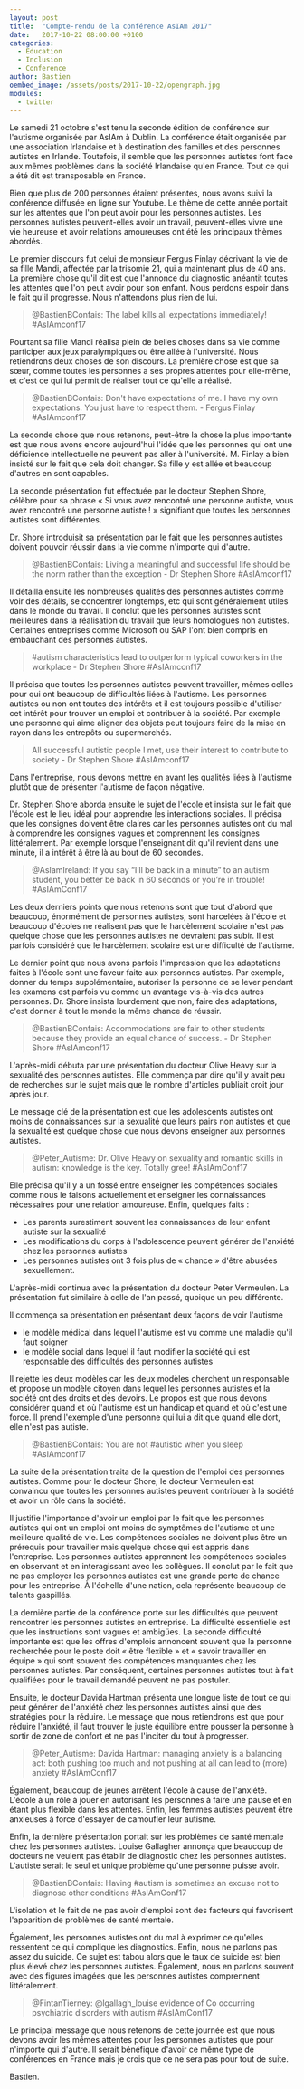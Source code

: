 ```yaml
---
layout: post
title:  "Compte-rendu de la conférence AsIAm 2017"
date:   2017-10-22 08:00:00 +0100
categories: 
  - Education
  - Inclusion
  - Conference
author: Bastien
oembed_image: /assets/posts/2017-10-22/opengraph.jpg
modules:
  - twitter
---
```


Le samedi 21 octobre s'est tenu la seconde édition de conférence sur l'autisme organisée par AsIAm à Dublin.
La conférence était organisée par une association Irlandaise et à destination des familles et des personnes autistes en Irlande. Toutefois, il semble que les personnes autistes
font face aux mêmes problèmes dans la société Irlandaise qu'en France. Tout ce qui a été dit est transposable en France.

<!--
Il nous semble donc intéressant de se renseigner sur la façon 
dont ils 
s'y prennent 
pour faire changer les 
mentalités. Nous pouvons facilement importer leurs méthodes et les réutiliser en France.
-->

Bien que plus de  200 personnes étaient présentes, nous avons suivi la conférence diffusée en ligne sur Youtube.
Le thème de cette année portait sur les attentes que l'on peut avoir pour les personnes autistes. Les personnes autistes peuvent-elles
avoir un travail, peuvent-elles vivre une vie heureuse et avoir relations amoureuses ont été les principaux thèmes abordés.

Le premier discours fut celui de monsieur Fergus Finlay décrivant la vie de sa fille Mandi, affectée par la trisomie 21, qui a maintenant plus de 40 ans.
La première chose qu'il dit est que l'annonce du  diagnostic anéantit toutes les attentes que l'on peut avoir pour son enfant. Nous perdons espoir 
dans le fait qu'il progresse. Nous n'attendons plus rien de lui.

<div class="center">
<amp-twitter width="604" height="183" data-tweetid="921661034125021184"><blockquote placeholder>
@BastienBConfais: The label kills all expectations immediately! #AsIAmconf17
</blockquote></amp-twitter>
</div>

Pourtant sa fille Mandi réalisa plein de belles choses dans sa vie comme participer aux jeux paralympiques ou être allée à l'université.
Nous retiendrons deux choses de son discours. La première chose est que sa sœur, comme toutes les personnes a ses propres attentes pour elle-même, et c'est ce qui lui permit 
de 
réaliser tout ce qu'elle a réalisé.

<div class="center">
<amp-twitter width="604" height="183" data-tweetid="921664009291681792"><blockquote placeholder>
@BastienBConfais: Don't have expectations of me. I have my own expectations. You just have to respect them. - Fergus Finlay #AsIAmconf17
</blockquote></amp-twitter>
</div>

La seconde chose que nous retenons, peut-être la chose la plus importante est que nous avons encore aujourd'hui l'idée que les personnes qui ont une déficience intellectuelle
ne peuvent pas aller à l'université. M. Finlay a bien insisté sur le fait que cela doit changer. Sa fille y est allée et beaucoup d'autres en sont capables.



La seconde présentation fut effectuée par le docteur Stephen Shore, célèbre pour sa phrase «&nbsp;Si vous avez rencontré une personne autiste, vous avez rencontré une personne 
autiste&nbsp;!&nbsp;» signifiant que toutes les personnes autistes sont différentes.

Dr. Shore introduisit sa présentation par le fait que les personnes autistes doivent pouvoir réussir dans la vie comme n'importe qui d'autre.

<div class="center">
<amp-twitter width="604" height="183" data-tweetid="921678542072680448"><blockquote placeholder>
@BastienBConfais: Living a meaningful and successful life should be the norm rather than the exception - Dr Stephen Shore #AsIAmconf17
</blockquote></amp-twitter>
</div>

Il détailla ensuite les nombreuses qualités des personnes autistes comme voir des détails, se concentrer longtemps, etc qui sont généralement utiles dans le monde du 
travail.
Il conclut que les personnes autistes sont meilleures dans la réalisation du travail que leurs homologues non autistes. Certaines entreprises comme Microsoft ou SAP l'ont bien 
compris en embauchant des personnes autistes.

<div class="center"> <amp-twitter width="604" height="183" data-tweetid="921683661350678528"><blockquote placeholder>
#autism characteristics lead to outperform typical coworkers in the workplace - Dr Stephen Shore #AsIAmconf17
</blockquote></amp-twitter>
</div>

Il précisa que toutes les personnes autistes peuvent travailler, mêmes celles pour qui ont beaucoup de difficultés liées à l'autisme. Les personnes autistes ou non ont toutes des 
intérêts et il est toujours possible d'utiliser cet intérêt pour trouver un emploi et contribuer à la société. Par exemple une personne qui aime aligner des objets peut toujours faire 
de la mise en rayon dans les entrepôts ou supermarchés.

<div class="center">
<amp-twitter width="604" height="183" data-tweetid="921684020282449921"><blockquote placeholder>
All successful autistic people I met, use their interest to contribute to society - Dr Stephen Shore #AsIAmconf17
</blockquote></amp-twitter>
</div>

Dans l'entreprise, nous devons mettre en avant les qualités liées à l'autisme plutôt que de présenter l'autisme de façon négative.

Dr. Stephen Shore aborda ensuite le sujet de l'école et insista sur le fait que l'école est le lieu idéal pour apprendre les interactions sociales.
Il précisa que les consignes doivent être claires car les personnes autistes ont du mal à comprendre les consignes vagues et comprennent les consignes littéralement. Par exemple 
lorsque l'enseignant dit qu'il revient dans une minute, il a intérêt à être là au bout de 60 secondes.

<div class="center">
<amp-twitter width="604" height="595" data-tweetid="921694757889376256"><blockquote placeholder>
@AsIamIreland: If you say “I’ll be back in a minute” to an autism student, you better be back in 60 seconds or you’re in trouble! #AsIAmConf17
</blockquote></amp-twitter>
</div>

Les deux derniers points que nous retenons sont que tout d'abord que beaucoup, énormément de personnes autistes, sont harcelées à l'école
et beaucoup d'écoles ne réalisent pas que le harcèlement scolaire n'est pas quelque chose que les personnes autistes ne devraient pas subir. Il est parfois considéré que le harcèlement 
scolaire est une difficulté de l'autisme.

Le dernier point que nous avons parfois l'impression que les adaptations faites à l'école sont une faveur faite aux personnes autistes. Par exemple, donner du temps supplémentaire,
autoriser la personne de se lever pendant les examens est parfois vu comme un avantage vis-à-vis des autres personnes.
Dr. Shore insista lourdement que non, faire des adaptations, c'est donner à tout le monde la même chance de réussir.

<div class="center">
<amp-twitter width="604" height="183" data-tweetid="921692081122435072"><blockquote placeholder>
@BastienBConfais: Accommodations are fair to other students because they provide an equal chance of success. - Dr Stephen Shore #AsIAmconf17
</blockquote></amp-twitter> </div>


L'après-midi débuta par une présentation du docteur Olive Heavy sur la sexualité des personnes autistes.
Elle commença par dire qu'il y avait peu de recherches sur le sujet mais que le nombre d'articles publiait croit jour après jour.

Le message clé de la présentation est que les adolescents autistes ont moins de connaissances sur la sexualité que leurs pairs non autistes et que la sexualité est quelque chose que 
nous devons enseigner aux personnes autistes.

<div class="center">
<amp-twitter width="604" height="573" data-tweetid="921719358547746816"><blockquote placeholder>
@Peter_Autisme: Dr. Olive Heavy on sexuality and romantic skills in autism: knowledge is the key. Totally gree! #AsIAmConf17
</blockquote></amp-twitter> </div>

Elle précisa qu'il y a un fossé entre enseigner les compétences sociales comme nous le faisons actuellement et enseigner les connaissances nécessaires pour une relation amoureuse.
Enfin, quelques faits&nbsp;:

  - Les parents surestiment souvent les connaissances de leur enfant autiste sur la sexualité
  - Les modifications du corps à l'adolescence peuvent générer de l'anxiété chez les personnes autistes
  - Les personnes autistes ont 3 fois plus de «&nbsp;chance&nbsp;» d'être abusées sexuellement.


L'après-midi continua avec la présentation du docteur Peter Vermeulen. La présentation fut similaire à celle de l'an passé, quoique un peu différente.

Il commença sa présentation en présentant deux façons de voir l'autisme&nbsp;

  - le modèle médical dans lequel l'autisme est vu comme une maladie qu'il faut soigner
  - le modèle social dans lequel il faut modifier la société qui est responsable des difficultés des personnes autistes

Il rejette les deux modèles car les deux modèles cherchent un responsable et propose un modèle citoyen dans lequel les personnes autistes et la société ont des droits et des devoirs.
Le propos est que nous devons considérer quand et où l'autisme est un handicap et quand et où c'est une force.
Il prend l'exemple d'une personne qui lui a dit que quand elle dort, elle n'est pas autiste.

<div class="center">
<amp-twitter width="604" height="183" data-tweetid="921739788478230528"><blockquote placeholder>
@BastienBConfais: You are not #autistic when you sleep  #AsIAmconf17
</blockquote></amp-twitter> </div>

La suite de la présentation traita de la question de l'emploi des personnes autistes. Comme pour le docteur Shore, le docteur Vermeulen est convaincu que toutes les personnes autistes 
peuvent contribuer à la société et avoir un rôle dans la société.

Il justifie l'importance d'avoir un emploi par le fait que les personnes autistes qui ont un emploi ont moins de symptômes de l'autisme et une meilleure qualité de vie.
Les compétences sociales ne doivent plus être un prérequis pour travailler mais quelque chose qui est appris dans l'entreprise. Les personnes autistes apprennent les compétences 
sociales en observant et en interagissant avec les collègues.
Il conclut par le fait que ne pas employer les personnes autistes est une grande perte de chance pour les entreprise. À l'échelle d'une nation, cela représente beaucoup de talents 
gaspillés.

La dernière partie de la conférence porte sur les difficultés que peuvent rencontrer les personnes autistes en entreprise. La difficulté essentielle est que les instructions sont vagues 
et ambigües.
La seconde difficulté importante est que les offres d'emplois annoncent souvent que la personne recherchée pour le poste doit «&nbsp;être flexible&nbsp;» et «&nbsp;savoir travailler en 
équipe&nbsp;» qui sont souvent des compétences manquantes chez les personnes autistes.
Par conséquent, certaines personnes autistes tout à fait qualifiées pour le travail demandé peuvent ne pas postuler.


Ensuite, 
le docteur Davida Hartman présenta une longue liste de tout ce qui peut générer de l'anxiété chez les personnes autistes ainsi que des stratégies pour la réduire.
Le message que nous retiendrons est que pour réduire l'anxiété, il faut trouver le juste équilibre entre pousser la personne à sortir de zone de confort et ne pas l'inciter du tout à 
progresser.

<div class="center">
<amp-twitter width="604" height="501" data-tweetid="921757057208012802"><blockquote placeholder>
@Peter_Autisme: Davida Hartman: managing anxiety is a balancing act: both pushing too much and not pushing at all can lead to (more) anxiety #AsIAmConf17
</blockquote></amp-twitter> </div>

Également, beaucoup de jeunes arrêtent l'école à cause de l'anxiété. L'école à un rôle à jouer en autorisant les personnes à faire une pause et en étant plus flexible dans les attentes.
Enfin, les femmes autistes peuvent être anxieuses à force d'essayer de camoufler leur autisme.

Enfin, la dernière présentation portait sur les problèmes de santé mentale chez les personnes autistes.
Louise Gallagher annonça que  beaucoup de docteurs ne veulent pas établir de diagnostic
chez les personnes autistes. L'autiste serait le seul et unique problème qu'une personne puisse avoir.

<div class="center">
<amp-twitter width="604" height="183" data-tweetid="921761096041730048"><blockquote placeholder>
@BastienBConfais: Having #autism is sometimes an excuse not to diagnose other conditions #AsIAmConf17
</blockquote></amp-twitter> </div>

L'isolation et le fait de ne pas avoir d'emploi sont des facteurs qui favorisent l'apparition de problèmes de santé mentale.

Également, les personnes autistes ont du mal à exprimer ce qu'elles ressentent ce qui complique les diagnostics.
Enfin, nous ne parlons pas assez du suicide. Ce sujet est tabou alors que le taux de suicide est bien plus élevé chez les personnes autistes. Également, nous en parlons souvent avec des 
figures imagées que les personnes autistes comprennent littéralement.

<div class="center">
<amp-twitter width="604" height="865" data-tweetid="921761858998194176"><blockquote placeholder>
@FintanTierney: @lgallagh_louise evidence of Co occurring psychiatric disorders with autism #AsIAmConf17
</blockquote></amp-twitter> </div>


Le principal message que nous retenons de cette journée est que nous devons avoir les mêmes attentes pour les personnes autistes que pour n'importe qui d'autre.
Il serait bénéfique d'avoir ce même type de conférences en France mais je crois que ce ne sera pas pour tout de suite.

Bastien.
